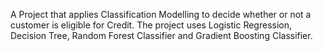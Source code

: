 
A Project that applies Classification Modelling to decide whether or not a customer is eligible for Credit. 
The project uses Logistic Regression, Decision Tree, Random Forest Classifier and Gradient Boosting Classifier. 
